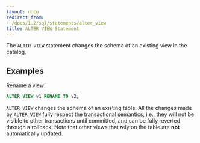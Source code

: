 ```yaml
---
layout: docu
redirect_from:
- /docs/1.2/sql/statements/alter_view
title: ALTER VIEW Statement
---
```


The `ALTER VIEW` statement changes the schema of an existing view in the catalog.

## Examples

Rename a view:

```sql
ALTER VIEW v1 RENAME TO v2;
```

`ALTER VIEW` changes the schema of an existing table. All the changes made by `ALTER VIEW` fully respect the transactional semantics, i.e., they will not be visible to other transactions until committed, and can be fully reverted through a rollback. Note that other views that rely on the table are **not** automatically updated.
